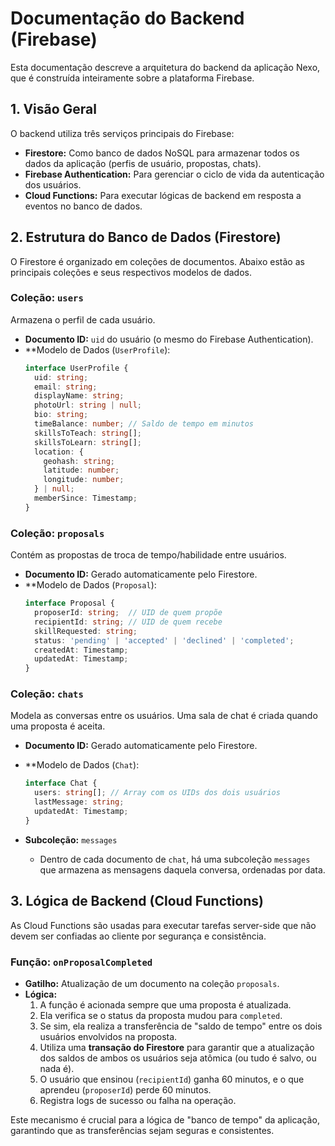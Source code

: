 # Documentação do Backend (Firebase)

Esta documentação descreve a arquitetura do backend da aplicação Nexo, que é construída inteiramente sobre a plataforma Firebase.

## 1. Visão Geral

O backend utiliza três serviços principais do Firebase:
- **Firestore:** Como banco de dados NoSQL para armazenar todos os dados da aplicação (perfis de usuário, propostas, chats).
- **Firebase Authentication:** Para gerenciar o ciclo de vida da autenticação dos usuários.
- **Cloud Functions:** Para executar lógicas de backend em resposta a eventos no banco de dados.

## 2. Estrutura do Banco de Dados (Firestore)

O Firestore é organizado em coleções de documentos. Abaixo estão as principais coleções e seus respectivos modelos de dados.

### Coleção: `users`

Armazena o perfil de cada usuário.

- **Documento ID:** `uid` do usuário (o mesmo do Firebase Authentication).
- **Modelo de Dados (`UserProfile`):
  ```typescript
  interface UserProfile {
    uid: string;
    email: string;
    displayName: string;
    photoUrl: string | null;
    bio: string;
    timeBalance: number; // Saldo de tempo em minutos
    skillsToTeach: string[];
    skillsToLearn: string[];
    location: {
      geohash: string;
      latitude: number;
      longitude: number;
    } | null;
    memberSince: Timestamp;
  }
  ```

### Coleção: `proposals`

Contém as propostas de troca de tempo/habilidade entre usuários.

- **Documento ID:** Gerado automaticamente pelo Firestore.
- **Modelo de Dados (`Proposal`):
  ```typescript
  interface Proposal {
    proposerId: string;  // UID de quem propõe
    recipientId: string; // UID de quem recebe
    skillRequested: string;
    status: 'pending' | 'accepted' | 'declined' | 'completed';
    createdAt: Timestamp;
    updatedAt: Timestamp;
  }
  ```

### Coleção: `chats`

Modela as conversas entre os usuários. Uma sala de chat é criada quando uma proposta é aceita.

- **Documento ID:** Gerado automaticamente pelo Firestore.
- **Modelo de Dados (`Chat`):
  ```typescript
  interface Chat {
    users: string[]; // Array com os UIDs dos dois usuários
    lastMessage: string;
    updatedAt: Timestamp;
  }
  ```

- **Subcoleção:** `messages`
  - Dentro de cada documento de `chat`, há uma subcoleção `messages` que armazena as mensagens daquela conversa, ordenadas por data.

## 3. Lógica de Backend (Cloud Functions)

As Cloud Functions são usadas para executar tarefas server-side que não devem ser confiadas ao cliente por segurança e consistência.

### Função: `onProposalCompleted`

- **Gatilho:** Atualização de um documento na coleção `proposals`.
- **Lógica:**
  1. A função é acionada sempre que uma proposta é atualizada.
  2. Ela verifica se o status da proposta mudou para `completed`.
  3. Se sim, ela realiza a transferência de "saldo de tempo" entre os dois usuários envolvidos na proposta.
  4. Utiliza uma **transação do Firestore** para garantir que a atualização dos saldos de ambos os usuários seja atômica (ou tudo é salvo, ou nada é).
  5. O usuário que ensinou (`recipientId`) ganha 60 minutos, e o que aprendeu (`proposerId`) perde 60 minutos.
  6. Registra logs de sucesso ou falha na operação.

Este mecanismo é crucial para a lógica de "banco de tempo" da aplicação, garantindo que as transferências sejam seguras e consistentes.